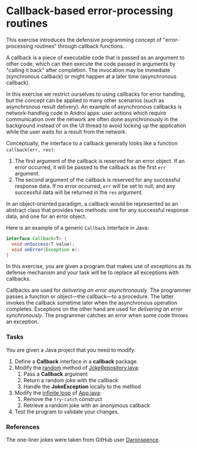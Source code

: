 # Callback-based error-processing routines
This exercise introduces the defensive programming concept of "error-processing routines" through callback functions.

A callback is a piece of executable code that is passed as an argument to other code, which can then execute the code passed in arguments by "calling it back" after completion. The invocation may be immediate (synchronous callback) or might happen at a later time (asynchronous callback).

In this exercise we restrict ourselves to using callbacks for error handling, but the concept can be applied to many other scenarios (such as asynchronous result delivery). An example of asynchronous callbacks is network-handling code in Androi apps: user actions which require communication over the network are often done asynchronously in the background instead of on the UI thread to avoid locking up the application while the user waits for a result from the network.

Conceptually, the interface to a callback generally looks like a function `callback(err, res)`:

1. The first argument of the callback is reserved for an error object. If an error occurred, it will be passed to the callback as the first `err` argument.
1. The second argument of the callback is reserved for any successful response data. If no error occurred, `err` will be set to null, and any successful data will be returned in the `res` argument.

In an object-oriented paradigm, a callback would be represented as an abstract class that provides two methods: one for any successful response data, and one for an error object.

Here is an example of a generic `Callback` interface in Java:

```java
interface Callback<T> {
  void onSuccess(T value);
  void onError(Exception e);
}
```

In this exercise, you are given a program that makes use of exceptions as its defense mechanism and your task will be to replace all exceptions with callbacks.

Callbacks are used for _delivering an error asynchronously_. The programmer passes a function or object—the callback—to a procedure. The latter invokes the callback sometime later when the asynchronous operation completes. Exceptions on the other hand are used for _delivering an error synchronously_. The programmer catches an error when some code throws an exception.

### Tasks
You are given a Java project that you need to modify:

1. Define a **Callback** interface in a **callback** package.
1. Modify the [random](src/main/java/repository/JokeRepository.java#L12) method of [JokeRepository.java](src/main/java/repository/JokeRepository.java):
    1. Pass a **Callback** argument
    1. Return a random joke with the callback
    1. Handle the **JokeException** locally to the method
1. Modify the [infinite loop](src/main/java/App.java#L13) of [App.java](src/main/java/App.java):
    1. Remove the `try-catch` construct
    1. Retrieve a random joke with an anonymous callback
1. Test the program to validate your changes.

### References
The one-liner jokes were taken from GitHub user [Daronspence](https://github.com/Daronspence/One-Liners/blob/master/jokes.txt).

